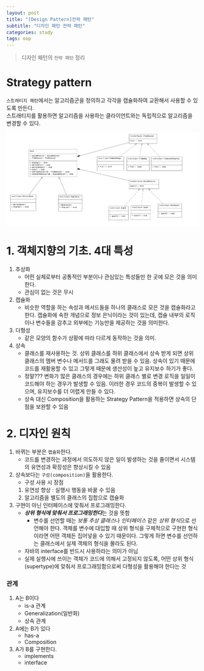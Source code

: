 ```yaml
---
layout: post
title: "[Design Pattern]전략 패턴"
subtitle: "디자인 패턴 전략 패턴"
categories: study
tags: oop
---
```

> 디자인 패턴의 `전략 패턴` 정리

# Strategy pattern

`스트래티지 패턴`에서는 알고리즘군을 정의하고 각각을 캡슐화하여 교환해서 사용할 수 있도록 만든다.  
스트래티지를 활용하면 알고리즘을 사용하는 클라이언트와는 독립적으로 알고리즘을 변경할 수 있다.

![strategy](/assets/img/oop/strategy_pattern_uml.png)


# 1. 객체지향의 기초. 4대 특성
1. 추상화
   - 어떤 실체로부터 공통적인 부분이나 관심있는 특성들만 한 곳에 모은 것을 의미한다.
   - 관심이 없는 것은 무시
2. 캡슐화
   - 비슷한 역할을 하는 속성과 메서드들을 하나의 클래스로 모은 것을 캡슐화라고 한다. 캡슐화에 속한 개념으로 정보 은닉이라는 것이 있는데, 캡슐 내부의 로직이나 변수들을 감추고 외부에는 기능만을 제공하는 것을 의미한다.
3. 다형성
   - 같은 모양의 함수가 상황에 따라 다르게 동작하는 것을 의미.
4. 상속
    - 클래스를 재사용하는 것. 상위 클래스를 하위 클래스에서 상속 받게 되면 상위 클래스의 멤버 변수나 메서드를 그래도 물려 받을 수 있음. 상속이 있기 때문에 코드를 재활용할 수 있고 그렇게 때문에 생산성이 높고 유지보수 하기가 좋다. 
    - 정말??? 변화가 많은 클래스의 경우에는 하위 클래스 별로 변경 로직을 일일이 코드해야 하는 경우가 발생할 수 있음. 이러한 경우 코드의 중복이 발생할 수 있으며, 유지보수를 더 어렵게 만들 수 있다.
    - 상속 대신 Composition을 활용하는 Strategy Pattern을 적용하면 상속의 단점을 보완할 수 있음 

# 2. 디자인 원칙
1. 바뀌는 부분은 `캡슐화`한다.
    - 코드를 변경하는 과정에서 의도하지 않은 일이 발생하는 것을 줄이면서 시스템의 유연성과 확장성은 향상시킬 수 있음
2. 상속보다는 `구성(composition)`을 활용한다.
   - 구성 사용 시 장점
    1. 유연성 향상 : 실행시 행동을 바꿀 수 있음
    2. 알고리즘을 별도의 클래스의 집합으로 캡슐화
3. 구현이 아닌 인터페이스에 맞춰서 프로그래밍한다.
    - ***상위 형식에 맞춰서 프로그래밍한다***는 것을 뜻함
      + 변수를 선언할 때는 *보통 추상 클래스*나 *인터페이스* 같은 *상위 형식*으로 선언해야 한다. 객체를 변수에 대입할 때 상위 형식을 구체적으로 구현한 형식이라면 어떤 객체든 집어넣을 수 있기 때문이다. 그렇게 하면 변수를 선언하는 클래스에서 실제 객체의 형식을 몰라도 된다.
    - 자바의 interface를 반드시 사용하라는 의미가 아님
    - 실제 실행시에 쓰이는 객체가 코드에 의해서 고정되지 않도록, 어떤 상위 형식(supertype)에 맞춰서 프로그래밍함으로써 다형성을 활용해야 한다는 것
    


### 관계
1. A는 B이다
    - is-a 관계
    - Generalization(일반화)
    - 상속 관계
2. A에는 B가 있다
    - has-a
    - Composition
3. A가 B를 구현한다.
    - implements
    - interface